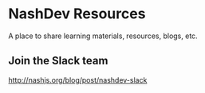 # NashDev Resources
A place to share learning materials, resources, blogs, etc.

## Join the Slack team
http://nashjs.org/blog/post/nashdev-slack
